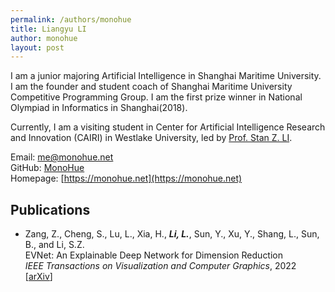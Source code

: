 ```yaml
---
permalink: /authors/monohue
title: Liangyu LI
author: monohue
layout: post
---
```


I am a junior majoring Artificial Intelligence in Shanghai Maritime University. I am the founder and student coach of Shanghai Maritime University Competitive Programming Group. I am the first prize winner in National Olympiad in Informatics in Shanghai(2018).

<!-- more -->

Currently, I am a visiting student in Center for Artificial Intelligence Research and Innovation (CAIRI) in Westlake University, led by [Prof. Stan Z. LI](https://en.westlake.edu.cn/faculty/stanz-li.html).

Email: [me@monohue.net](mailto:me@monohue.net)  
GitHub: [MonoHue](https://github.com/MonoHue)  
Homepage: [https://monohue.net](https://monohue.net)

## Publications

[//]: # (style - IEEE proceedings)

- Zang, Z., Cheng, S., Lu, L., Xia, H., ***Li, L.***, Sun, Y., Xu, Y., Shang, L., Sun, B., and Li, S.Z.  
EVNet: An Explainable Deep Network for Dimension Reduction  
_IEEE Transactions on Visualization and Computer Graphics_, 2022  
[[arXiv](https://arxiv.org/pdf/2211.15478.pdf)]